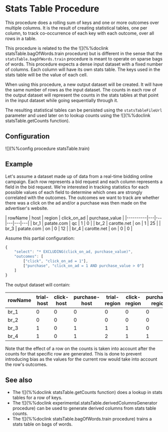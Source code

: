 # Stats Table Procedure

This procedure does a rolling sum of keys and one or more outcomes over multiple columns. It is 
the result of creating statistical tables, one per column, to track co-occurrence of each
key with each outcome, over all rows in a table.

This procedure is related to the the ![](%%doclink statsTable.bagOfWords.train procedure) but 
is different in the sense that the `statsTable.bagOfWords.train` procedure is meant to 
operate on sparse bags of words. This procedure expects a dense input dataset with a fixed
number of columns. Each column will have its own stats table. The keys used in the stats table
will be the value of each cell.

When using this procedure, a new output dataset will be created. It will have the same number
of rows as the input dataset. The counts in each row of the output dataset will represent 
the counts in the stats tables at that point in the input dataset while going
sequentially through it.

The resulting statistical tables can be persisted using the `statsTableFileUrl` parameter
and used later on to lookup counts using the ![](%%doclink statsTable.getCounts function).

## Configuration

![](%%config procedure statsTable.train)

## Example

Let's assume a dataset made up of data from a real-time bidding online campaign. Each row
represents a bid request and each column represents a field in the bid request. We're interested
in tracking statistics for each possible values of each field to determine which ones are 
strongly correlated with the outcomes. The outcomes we want to track are whether there was a click 
on the ad and/or a purchase was then made on the advertiser's website.


|  rowName   |  host  |  region  | click\_on\_ad | purchase_value |
|----------|---|---|---|---|---|
| br_1     | patate.com  | qc | 1 | 0 |
| br_2     | carotte.net | on | 1 | 25 |
| br_3     | patate.com | on | 0 | 12 |
| br_4     | carotte.net | on | 0 | 0 |

Assume this partial configuration:

```javascript
{
    "select": "* EXCLUDING(click_on_ad, purchase_value)",
    "outcomes": [
        ["click", "click_on_ad = 1"],
        ["purchase", "click_on_ad = 1 AND purchase_value > 0"]
    ]
}
```

The output dataset will contain:

|  rowName   |  trial-host  |  click-host | purchase-host | trial-region  | click-region | purchase-region |
|----------|---|---|---|---|---|---|
| br_1     | 0  | 0 | 0 | 0 | 0 | 0 |
| br_2     | 0  | 0 | 0 | 0 | 0 | 0 |
| br_3     | 1  | 0 | 1 | 1 | 1 | 0 |
| br_4     | 1  | 0 | 1 | 2 | 1 | 1 |

Note that the effect of a row on the counts is taken into account after the counts
for that specific row are generated. This is done to prevent introducing bias as the
values for the current row would take into account the row's outcomes.

## See also
* The ![](%%doclink statsTable.getCounts function) does a lookup in stats tables for a row of keys.
* The ![](%%doclink experimental.statsTable.derivedColumnsGenerator procedure) can be used to generate derived columns from stats table counts.
* The ![](%%doclink statsTable.bagOfWords.train procedure) trains a stats table on bags of words.

